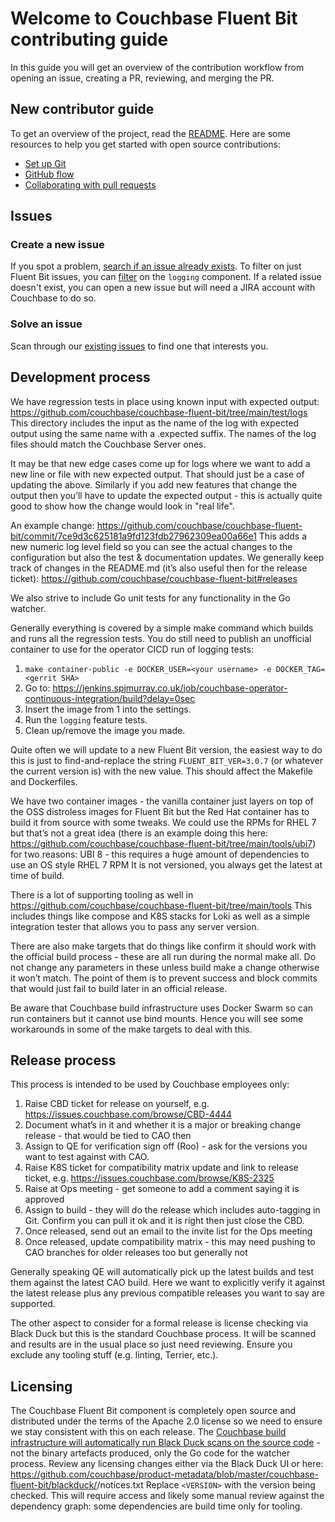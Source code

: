 # Welcome to Couchbase Fluent Bit contributing guide <!-- omit in toc -->

In this guide you will get an overview of the contribution workflow from opening an issue, creating a PR, reviewing, and merging the PR.

## New contributor guide

To get an overview of the project, read the [README](README.md). Here are some resources to help you get started with open source contributions:

- [Set up Git](https://docs.github.com/en/get-started/quickstart/set-up-git)
- [GitHub flow](https://docs.github.com/en/get-started/quickstart/github-flow)
- [Collaborating with pull requests](https://docs.github.com/en/github/collaborating-with-pull-requests)

## Issues

### Create a new issue

If you spot a problem, [search if an issue already exists](https://issues.couchbase.com/secure/RapidBoard.jspa?rapidView=125&view=planning). To filter on just Fluent Bit issues, you can [filter](https://issues.couchbase.com/issues/?jql=project%20%3D%20%22Couchbase%20Kubernetes%22%20AND%20component%20%3D%20logging) on  the `logging` component. If a related issue doesn't exist, you can open a new issue but will need a JIRA account with Couchbase to do so.

### Solve an issue

Scan through our [existing issues](https://issues.couchbase.com/issues/?jql=project%20%3D%20%22Couchbase%20Kubernetes%22%20AND%20component%20%3D%20logging) to find one that interests you.

## Development process
We have regression tests in place using known input with expected output: https://github.com/couchbase/couchbase-fluent-bit/tree/main/test/logs
This directory includes the input as the name of the log with expected output using the same name with a .expected suffix. The names of the log files should match the Couchbase Server ones.

It may be that new edge cases come up for logs where we want to add a new line or file with new expected output. That should just be a case of updating the above. Similarly if you add new features that change the output then you’ll have to update the expected output - this is actually quite good to show how the change would look in "real life".

An example change: https://github.com/couchbase/couchbase-fluent-bit/commit/7ce9d3c625181a9fd123fdb27962309ea00a66e1
This adds a new numeric log level field so you can see the actual changes to the configuration but also the test & documentation updates. We generally keep track of changes in the README.md (it’s also useful then for the release ticket): https://github.com/couchbase/couchbase-fluent-bit#releases

We also strive to include Go unit tests for any functionality in the Go watcher.

Generally everything is covered by a simple make command which builds and runs all the regression tests. You do still need to publish an unofficial container to use for the operator CICD run of logging tests:

1. `make container-public -e DOCKER_USER=<your username> -e DOCKER_TAG=<gerrit SHA>`
2. Go to: https://jenkins.spjmurray.co.uk/job/couchbase-operator-continuous-integration/build?delay=0sec
3. Insert the image from 1 into the settings.
4. Run the `logging` feature tests.
5. Clean up/remove the image you made.

Quite often we will update to a new Fluent Bit version, the easiest way to do this is just to find-and-replace the string `FLUENT_BIT_VER=3.0.7` (or whatever the current version is) with the new value. This should affect the Makefile and Dockerfiles.

We have two container images - the vanilla container just layers on top of the OSS distroless images for Fluent Bit but the Red Hat container has to build it from source with some tweaks. We could use the RPMs for RHEL 7 but that’s not a great idea (there is an example doing this here: https://github.com/couchbase/couchbase-fluent-bit/tree/main/tools/ubi7) for two reasons:
UBI 8 - this requires a huge amount of dependencies to use an OS style RHEL 7 RPM
It is not versioned, you always get the latest at time of build.

There is a lot of supporting tooling as well in https://github.com/couchbase/couchbase-fluent-bit/tree/main/tools
This includes things like compose and K8S stacks for Loki as well as a simple integration tester that allows you to pass any server version.

There are also make targets that do things like confirm it should work with the official build process - these are all run during the normal make all. Do not change any parameters in these unless build make a change otherwise it won’t match. The point of them is to prevent success and block commits that would just fail to build later in an official release.

Be aware that Couchbase build infrastructure uses Docker Swarm so can run containers but it cannot use bind mounts. Hence you will see some workarounds in some of the make targets to deal with this.

## Release process

This process is intended to be used by Couchbase employees only:

1. Raise CBD ticket for release on yourself, e.g. https://issues.couchbase.com/browse/CBD-4444
2. Document what’s in it and whether it is a major or breaking change release - that would be tied to CAO then
3. Assign to QE for verification sign off (Roo) - ask for the versions you want to test against with CAO.
4. Raise K8S ticket for compatibility matrix update and link to release ticket, e.g. https://issues.couchbase.com/browse/K8S-2325
5. Raise at Ops meeting - get someone to add a comment saying it is approved
6. Assign to build - they will do the release which includes auto-tagging in Git. Confirm you can pull it ok and it is right then just close the CBD.
7. Once released, send out an email to the invite list for the Ops meeting
8. Once released, update compatibility matrix - this may need pushing to CAO branches for older releases too but generally not

Generally speaking QE will automatically pick up the latest builds and test them against the latest CAO build. Here we want to explicitly verify it against the latest release plus any previous compatible releases you want to say are supported.

The other aspect to consider for a formal release is license checking via Black Duck but this is the standard Couchbase process. It will be scanned and results are in the usual place so just need reviewing. Ensure you exclude any tooling stuff (e.g. linting, Terrier, etc.).

## Licensing

The Couchbase Fluent Bit component is completely open source and distributed under the terms of the Apache 2.0 license so we need to ensure we stay consistent with this on each release.
The [Couchbase build infrastructure will automatically run Black Duck scans on the source code](https://hub.internal.couchbase.com/confluence/display/CR/Blackduck+Scanning+Process) - not the binary artefacts produced, only the Go code for the watcher process.
Review any licensing changes either via the Black Duck UI or here: https://github.com/couchbase/product-metadata/blob/master/couchbase-fluent-bit/blackduck/<VERSION>/notices.txt
Replace `<VERSION>` with the version being checked.
This will require access and likely some manual review against the dependency graph: some dependencies are build time only for tooling.